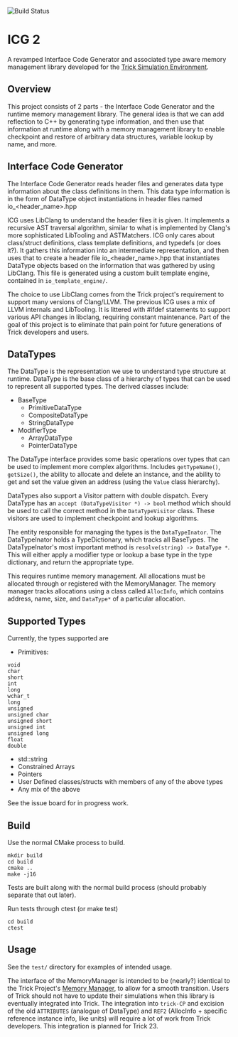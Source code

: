 
![Build Status](https://github.com/jdeans289/icg2/actions/workflows/run_tests.yml/badge.svg)

# ICG 2

A revamped Interface Code Generator and associated type aware memory management library developed for the [Trick Simulation Environment](https://github.com/nasa/trick).

## Overview

This project consists of 2 parts - the Interface Code Generator and the runtime memory management library. The general idea is that we can add reflection to C++ by generating type information, and then use that information at runtime along with a memory management library to enable checkpoint and restore of arbitrary data structures, variable lookup by name, and more.

## Interface Code Generator

The Interface Code Generator reads header files and generates data type information about the class definitions in them. This data type information is in the form of DataType object instantiations in header files named io_<header_name>.hpp 

ICG uses LibClang to understand the header files it is given. It implements a recursive AST traversal algorithm, similar to what is implemented by Clang's more sophisticated LibTooling and ASTMatchers. ICG only cares about class/struct definitions, class template definitions, and typedefs (or does it?). It gathers this information into an intermediate representation, and then uses that to create a header file io_<header_name>.hpp that instantiates DataType objects based on the information that was gathered by using LibClang. This file is generated using a custom built template engine, contained in `io_template_engine/`. 

The choice to use LibClang comes from the Trick project's requirement to support many versions of Clang/LLVM. The previous ICG uses a mix of LLVM internals and LibTooling. It is littered with #ifdef statements to support various API changes in libclang, requiring constant maintenance. Part of the goal of this project is to eliminate that pain point for future generations of Trick developers and users. 

## DataTypes

The DataType is the representation we use to understand type structure at runtime. DataType is the base class of a hierarchy of types that can be used to represent all supported types. The derived classes include:
- BaseType
    - PrimitiveDataType<T>
    - CompositeDataType
    - StringDataType
- ModifierType
    - ArrayDataType
    - PointerDataType

The DataType interface provides some basic operations over types that can be used to implement more complex algorithms. Includes `getTypeName()`, `getSize()`, the ability to allocate and delete an instance, and the ability to get and set the value given an address (using the `Value` class hierarchy).

DataTypes also support a Visitor pattern with double dispatch. Every DataType has an `accept (DataTypeVisitor *) -> bool` method which should be used to call the correct method in the `DataTypeVisitor` class. These visitors are used to implement checkpoint and lookup algorithms.

The entity responsible for managing the types is the `DataTypeInator`. The DataTypeInator holds a TypeDictionary, which tracks all BaseTypes. The DataTypeInator's most important method is `resolve(string) -> DataType *`. This will either apply a modifier type or lookup a base type in the type dictionary, and return the appropriate type.

This requires runtime memory management. All allocations must be allocated through or registered with the MemoryManager. The memory manager tracks allocations using a class called `AllocInfo`, which contains address, name, size, and `DataType*` of a particular allocation. 

## Supported Types

Currently, the types supported are

- Primitives:
```
void
char
short
int
long
wchar_t
long
unsigned
unsigned char
unsigned short
unsigned int
unsigned long
float
double
```
- std::string
- Constrained Arrays
- Pointers
- User Defined classes/structs with members of any of the above types
- Any mix of the above

See the issue board for in progress work.

## Build

Use the normal CMake process to build.

```
mkdir build
cd build
cmake ..
make -j16
```

Tests are built along with the normal build process (should probably separate that out later).

Run tests through ctest (or make test)
```
cd build
ctest
```

## Usage

See the `test/` directory for examples of intended usage. 

The interface of the MemoryManager is intended to be (nearly?) identical to the Trick Project's [Memory Manager](https://nasa.github.io/trick/documentation/simulation_capabilities/memory_manager/MemoryManager), to allow for a smooth transition. Users of Trick should not have to update their simulations when this library is eventually integrated into Trick. The integration into `trick-CP` and excision of the old `ATTRIBUTES` (analogue of DataType)  and `REF2` (AllocInfo + specific reference instance info, like units) will require a lot of work from Trick developers. This integration is planned for Trick 23. 


